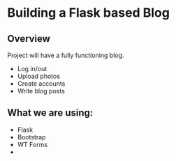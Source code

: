 # Building a Flask based Blog

## Overview
Project will have a fully functioning blog.  
* Log in/out  
* Upload photos  
* Create accounts  
* Write blog posts

## What we are using:
* Flask
* Bootstrap
* WT Forms
* 